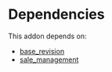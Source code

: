 # Dependencies

This addon depends on:

- [base_revision](../../../../../oca-technical/odoo-bringout-oca-server-ux-base_revision)
- [sale_management](../../../../../oca-ocb-sale/odoo-bringout-oca-ocb-sale_management)
